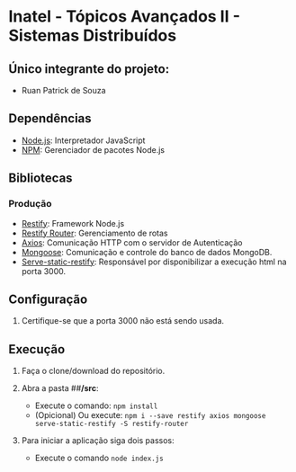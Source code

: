 # Inatel - Tópicos Avançados II - Sistemas Distribuídos

## Único integrante do projeto:
- Ruan Patrick de Souza
## Dependências
- [Node.js](https://nodejs.org/en/): Interpretador JavaScript
- [NPM](https://www.npmjs.com/): Gerenciador de pacotes Node.js

## Bibliotecas
### Produção
- [Restify](http://restify.com/): Framework Node.js
- [Restify Router](https://www.npmjs.com/package/restify-router): Gerenciamento de rotas
- [Axios](https://github.com/axios/axios): Comunicação HTTP com o servidor de Autenticação
- [Mongoose](https://mongoosejs.com/): Comunicação e controle do banco de dados MongoDB.
- [Serve-static-restify](https://github.com/makeomatic/serve-static-restify): Responsável por disponibilizar a execução html na porta 3000.

## Configuração
1. Certifique-se que a porta 3000 não está sendo usada.

## Execução
1. Faça o clone/download do repositório.
1. Abra a pasta ##**/src**:

    - Execute o comando: `npm install`
    - (Opicional) Ou execute: `npm i --save restify axios mongoose serve-static-restify -S restify-router`

1. Para iniciar a aplicação siga dois passos:

    - Execute o comando `node index.js`